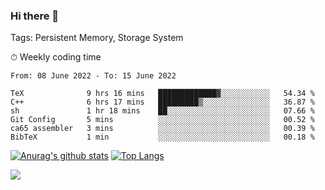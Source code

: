 ### Hi there 👋

Tags: Persistent Memory, Storage System

<!--

[![Anurag's github stats](https://github-readme-stats.vercel.app/api?username=wwyf)](https://github.com/anuraghazra/github-readme-stats)

[![Anurag's github stats](https://github-readme-stats.vercel.app/api?username=wwyf&count_private=true)](https://github.com/anuraghazra/github-readme-stats)


[![Top Langs](https://github-readme-stats.vercel.app/api/top-langs/?username=wwyf&count_private=true&&hide=jupyter%20notebook,html)](https://github.com/anuraghazra/github-readme-stats)



-->


⏱ Weekly coding time

<!--START_SECTION:waka-->

```text
From: 08 June 2022 - To: 15 June 2022

TeX              9 hrs 16 mins   █████████████▓░░░░░░░░░░░   54.34 %
C++              6 hrs 17 mins   █████████▒░░░░░░░░░░░░░░░   36.87 %
sh               1 hr 18 mins    ██░░░░░░░░░░░░░░░░░░░░░░░   07.66 %
Git Config       5 mins          ░░░░░░░░░░░░░░░░░░░░░░░░░   00.52 %
ca65 assembler   3 mins          ░░░░░░░░░░░░░░░░░░░░░░░░░   00.39 %
BibTeX           1 min           ░░░░░░░░░░░░░░░░░░░░░░░░░   00.18 %
```

<!--END_SECTION:waka-->



[![Anurag's github stats](https://github-readme-stats.vercel.app/api?username=wwyf&count_private=true&show_icons=true&hide_border=true)](https://github.com/anuraghazra/github-readme-stats) [![Top Langs](https://github-readme-stats.vercel.app/api/top-langs/?username=wwyf&count_private=true&hide=jupyter%20notebook,html,OpenEdge%20ABL&langs_count=10&layout=compact&hide_border=true)](https://github.com/anuraghazra/github-readme-stats)

<!--

[![willianrod's wakatime stats](https://github-readme-stats.vercel.app/api/wakatime?username=wwyf)](https://github.com/anuraghazra/github-readme-stats)


-->

![](https://hit.yhype.me/github/profile?user_id=23121291)
